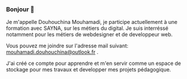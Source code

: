 ### Bonjour 👋
Je m'appelle Douhouchina Mouhamadi, je participe actuellement à une formation avec SAYNA, sur les métiers du digital.
Je suis interréssé notamment pour les métiers de webdesigner et de developpeur web.

Vous pouvez me joindre sur l'adresse mail suivant: mouhamadi.douhouchina@outlook.fr .

J'ai créé ce compte pour apprendre et m'en servir comme un espace de stockage pour mes travaux et developper mes projets pédagogique.
